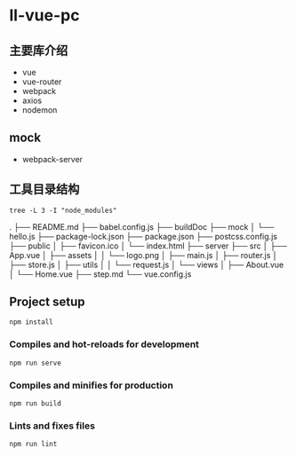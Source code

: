# ll-vue-pc

## 主要库介绍
- vue
- vue-router
- webpack
- axios
- nodemon
 
## mock 
 - webpack-server


## 工具目录结构 
```
tree -L 3 -I "node_modules"
```
.
├── README.md
├── babel.config.js
├── buildDoc
├── mock
│   └── hello.js
├── package-lock.json
├── package.json
├── postcss.config.js
├── public
│   ├── favicon.ico
│   └── index.html
├── server
├── src
│   ├── App.vue
│   ├── assets
│   │   └── logo.png
│   ├── main.js
│   ├── router.js
│   ├── store.js
│   ├── utils
│   │   └── request.js
│   └── views
│       ├── About.vue
│       └── Home.vue
├── step.md
└── vue.config.js

## Project setup
```
npm install
```

### Compiles and hot-reloads for development
```
npm run serve
```

### Compiles and minifies for production
```
npm run build
```

### Lints and fixes files
```
npm run lint
```

